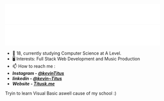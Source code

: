 <img src="https://github.com/Kpt05/Kpt05/blob/main/headerD.svg#gh-dark-mode-only"/>
<img src="https://github.com/Kpt05/Kpt05/blob/main/headerL.svg#gh-light-mode-only"/>

- 🌱 18, currently studying Computer Science at A Level.
- 🖥️ Interests: Full Stack Web Development and Music Production
- 📫 How to reach me : 
- ***Instagram - [@kevinTitus](https://www.instagram.com/_kevintitus_/)***
- ***linkedin - [@kevin~Titus](https://www.linkedin.com/in/kevin~titus/)***
- ***Website - [Titusk.me](https://titusk.me)***

Tryin to learn Visual Basic aswell cause of my school :)

<!---
Kpt05/Kpt05 is a ✨ special ✨ repository because its `README.md` (this file) appears on your GitHub profile.
You can click the Preview link to take a look at your changes.
--->
